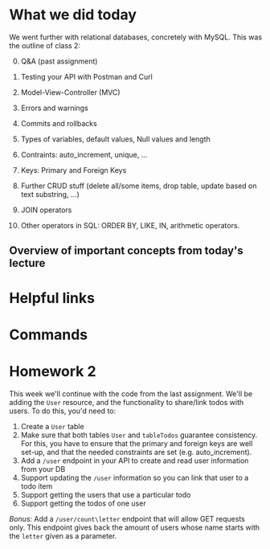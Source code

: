 # What we did today 

We went further with relational databases, concretely with MySQL. This was the outline of class 2:

0. Q&A (past assignment)

1. Testing your API with Postman and Curl

2. Model-View-Controller (MVC)

3. Errors and warnings

4. Commits and rollbacks

5. Types of variables, default values, Null values and length

6. Contraints: auto_increment, unique, ... 

7. Keys: Primary and Foreign Keys

8. Further CRUD stuff (delete all/some items, drop table, update based on text substring, …)

9. JOIN operators

10. Other operators in SQL: ORDER BY, LIKE, IN, arithmetic operators.

## Overview of important concepts from today's lecture

# Helpful links 

# Commands

# Homework 2
This week we'll continue with the code from the last assignment. We'll be adding the `User` resource, and the functionality to share/link todos with users. To do this, you'd need to:

1. Create a `User` table
2. Make sure that both tables `User` and `tableTodos` guarantee consistency. For this, you have to ensure that the primary and foreign keys are well set-up, and that the needed constraints are set (e.g. auto_increment).
3. Add a `/user` endpoint in your API to create and read user information from your DB
4. Support updating the `/user` information so you can link that user to a todo item
5. Support getting the users that use a particular todo
6. Support getting the todos of one user

*Bonus:* Add a `/user/count\letter` endpoint that will allow GET requests only. This endpoint gives back the amount of users whose name starts with the `letter` given as a parameter. 
